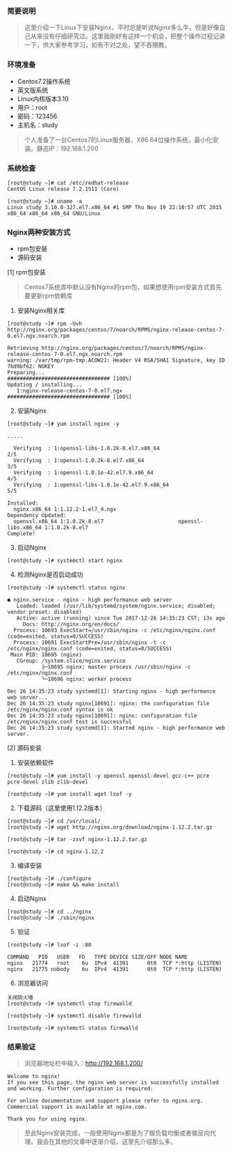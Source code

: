 ### 简要说明

> 这里介绍一下Linux下安装Nginx，平时总是听说Nginx多么牛，但是好像自己从来没有仔细研究过。这里我刚好有这样一个机会，把整个操作过程记录一下，供大家参考学习，如有不对之处，望不吝赐教。

### 环境准备

 - Centos7.2操作系统
 - 英文版系统
 - Linux内核版本3.10
 - 用户：root
 - 密码：123456
 - 主机名：study

> 个人准备了一台Centos7的Linux服务器，X86 64位操作系统，最小化安装。静态IP：192.168.1.200

### 系统检查

```
[root@study ~]# cat /etc/redhat-release 
CentOS Linux release 7.2.1511 (Core)

[root@study ~]# uname -a
Linux study 3.10.0-327.el7.x86_64 #1 SMP Thu Nov 19 22:10:57 UTC 2015 x86_64 x86_64 x86_64 GNU/Linux
```

###  Nginx两种安装方式

 - rpm包安装
 - 源码安装

[1] rpm包安装
    
> Centos7系统库中默认没有Nginx的rpm包，如果想使用rpm安装方式首先要更新rpm依赖库
    
 1. 安装Nginx相关库

```
[root@study ~]# rpm -Uvh http://nginx.org/packages/centos/7/noarch/RPMS/nginx-release-centos-7-0.el7.ngx.noarch.rpm

Retrieving http://nginx.org/packages/centos/7/noarch/RPMS/nginx-release-centos-7-0.el7.ngx.noarch.rpm
warning: /var/tmp/rpm-tmp.ACOW2J: Header V4 RSA/SHA1 Signature, key ID 7bd9bf62: NOKEY
Preparing...                          ################################# [100%]
Updating / installing...
   1:nginx-release-centos-7-0.el7.ngx ################################# [100%]
```

 2. 安装Nginx

```
[root@study ~]# yum install nginx -y

.....

  Verifying  : 1:openssl-libs-1.0.2k-8.el7.x86_64                                                            2/5 
  Verifying  : 1:openssl-1.0.2k-8.el7.x86_64                                                                 3/5 
  Verifying  : 1:openssl-1.0.1e-42.el7.9.x86_64                                                              4/5 
  Verifying  : 1:openssl-libs-1.0.1e-42.el7.9.x86_64                                                         5/5 

Installed:
  nginx.x86_64 1:1.12.2-1.el7_4.ngx                                                                              
Dependency Updated:
  openssl.x86_64 1:1.0.2k-8.el7                        openssl-libs.x86_64 1:1.0.2k-8.el7                       
Complete!
```

 3. 启动Nginx

```
[root@study ~]# systemctl start nginx
```

 4. 检测Nginx是否启动成功
 
```
[root@study ~]# systemctl status nginx

● nginx.service - nginx - high performance web server
   Loaded: loaded (/usr/lib/systemd/system/nginx.service; disabled; vendor preset: disabled)
   Active: active (running) since Tue 2017-12-26 14:35:23 CST; 13s ago
     Docs: http://nginx.org/en/docs/
  Process: 10693 ExecStart=/usr/sbin/nginx -c /etc/nginx/nginx.conf (code=exited, status=0/SUCCESS)
  Process: 10691 ExecStartPre=/usr/sbin/nginx -t -c /etc/nginx/nginx.conf (code=exited, status=0/SUCCESS)
 Main PID: 10695 (nginx)
   CGroup: /system.slice/nginx.service
           ├─10695 nginx: master process /usr/sbin/nginx -c /etc/nginx/nginx.conf
           └─10696 nginx: worker process

Dec 26 14:35:23 study systemd[1]: Starting nginx - high performance web server...
Dec 26 14:35:23 study nginx[10691]: nginx: the configuration file /etc/nginx/nginx.conf syntax is ok
Dec 26 14:35:23 study nginx[10691]: nginx: configuration file /etc/nginx/nginx.conf test is successful
Dec 26 14:35:23 study systemd[1]: Started nginx - high performance web server.
```

[2] 源码安装

 1. 安装依赖软件
 
```
[root@study ~]# yum install -y openssl openssl-devel gcc-c++ pcre pcre-devel zlib zlib-devel 

[root@study ~]# yum install wget lsof -y

```

 2. 下载源码（这里使用1.12.2版本）
 
```
[root@study ~]# cd /usr/local/
[root@study ~]# wget http://nginx.org/download/nginx-1.12.2.tar.gz

[root@study ~]# tar -zxvf nginx-1.12.2.tar.gz

[root@study ~]# cd nginx-1.12.2
```

 3. 编译安装
 
```
[root@study ~]# ./configure
[root@study ~]# make && make install
```

 4. 启动Nginx

```
[root@study ~]# cd ../nginx
[root@study ~]# ./sbin/nginx
```
 5. 验证

```
[root@study ~]# lsof -i :80

COMMAND   PID   USER   FD   TYPE DEVICE SIZE/OFF NODE NAME
nginx   21774   root    6u  IPv4  41391      0t0  TCP *:http (LISTEN)
nginx   21775 nobody    6u  IPv4  41391      0t0  TCP *:http (LISTEN)
```

 6. 浏览器访问
 
```
关闭防火墙
[root@study ~]# systemctl stop firewalld

[root@study ~]# systemctl disable firewalld

[root@study ~]# systemctl status firewalld

```

### 结果验证


> 浏览器地址栏中输入：http://192.168.1.200/

```
Welcome to nginx!
If you see this page, the nginx web server is successfully installed and working. Further configuration is required.

For online documentation and support please refer to nginx.org.
Commercial support is available at nginx.com.

Thank you for using nginx.
```

> 至此Nginx安装完成，一般使用Nginx都是为了做负载均衡或者做反向代理。我会在其他的文章中逐渐介绍，这里先介绍那么多。